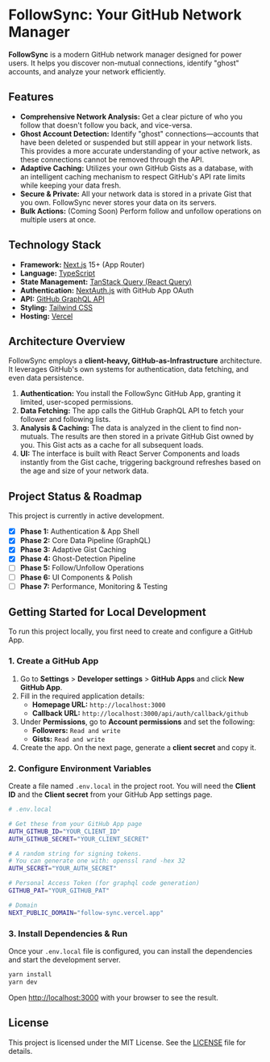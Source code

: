 # FollowSync: Your GitHub Network Manager

**FollowSync** is a modern GitHub network manager designed for power users. It helps you discover non-mutual connections, identify "ghost" accounts, and analyze your network efficiently.

## Features

- **Comprehensive Network Analysis:** Get a clear picture of who you follow that doesn't follow you back, and vice-versa.
- **Ghost Account Detection:** Identify "ghost" connections—accounts that have been deleted or suspended but still appear in your network lists. This provides a more accurate understanding of your active network, as these connections cannot be removed through the API.
- **Adaptive Caching:** Utilizes your own GitHub Gists as a database, with an intelligent caching mechanism to respect GitHub's API rate limits while keeping your data fresh.
- **Secure & Private:** All your network data is stored in a private Gist that you own. FollowSync never stores your data on its servers.
- **Bulk Actions:** (Coming Soon) Perform follow and unfollow operations on multiple users at once.

## Technology Stack

- **Framework:** [Next.js](https://nextjs.org/) 15+ (App Router)
- **Language:** [TypeScript](https://www.typescriptlang.org/)
- **State Management:** [TanStack Query (React Query)](https://tanstack.com/query/latest)
- **Authentication:** [NextAuth.js](https://next-auth.js.org/) with GitHub App OAuth
- **API:** [GitHub GraphQL API](https://docs.github.com/en/graphql)
- **Styling:** [Tailwind CSS](https://tailwindcss.com/)
- **Hosting:** [Vercel](https://vercel.com/)

## Architecture Overview

FollowSync employs a **client-heavy, GitHub-as-Infrastructure** architecture. It leverages GitHub's own systems for authentication, data fetching, and even data persistence.

1. **Authentication:** You install the FollowSync GitHub App, granting it limited, user-scoped permissions.
2. **Data Fetching:** The app calls the GitHub GraphQL API to fetch your follower and following lists.
3. **Analysis & Caching:** The data is analyzed in the client to find non-mutuals. The results are then stored in a private GitHub Gist owned by you. This Gist acts as a cache for all subsequent loads.
4. **UI:** The interface is built with React Server Components and loads instantly from the Gist cache, triggering background refreshes based on the age and size of your network data.

## Project Status & Roadmap

This project is currently in active development.

- [x] **Phase 1:** Authentication & App Shell
- [x] **Phase 2:** Core Data Pipeline (GraphQL)
- [x] **Phase 3:** Adaptive Gist Caching
- [x] **Phase 4:** Ghost-Detection Pipeline
- [ ] **Phase 5:** Follow/Unfollow Operations
- [ ] **Phase 6:** UI Components & Polish
- [ ] **Phase 7:** Performance, Monitoring & Testing

## Getting Started for Local Development

To run this project locally, you first need to create and configure a GitHub App.

### 1. Create a GitHub App

1. Go to **Settings** > **Developer settings** > **GitHub Apps** and click **New GitHub App**.
2. Fill in the required application details:
   - **Homepage URL:** `http://localhost:3000`
   - **Callback URL:** `http://localhost:3000/api/auth/callback/github`
3. Under **Permissions**, go to **Account permissions** and set the following:
   - **Followers:** `Read and write`
   - **Gists:** `Read and write`
4. Create the app. On the next page, generate a **client secret** and copy it.

### 2. Configure Environment Variables

Create a file named `.env.local` in the project root. You will need the **Client ID** and the **Client secret** from your GitHub App settings page.

```bash
# .env.local

# Get these from your GitHub App page
AUTH_GITHUB_ID="YOUR_CLIENT_ID"
AUTH_GITHUB_SECRET="YOUR_CLIENT_SECRET"

# A random string for signing tokens.
# You can generate one with: openssl rand -hex 32
AUTH_SECRET="YOUR_AUTH_SECRET"

# Personal Access Token (for graphql code generation)
GITHUB_PAT="YOUR_GITHUB_PAT"

# Domain
NEXT_PUBLIC_DOMAIN="follow-sync.vercel.app"
```

### 3. Install Dependencies & Run

Once your `.env.local` file is configured, you can install the dependencies and start the development server.

```bash
yarn install
yarn dev
```

Open [http://localhost:3000](http://localhost:3000) with your browser to see the result.

## License

This project is licensed under the MIT License. See the [LICENSE](LICENSE) file for details.
